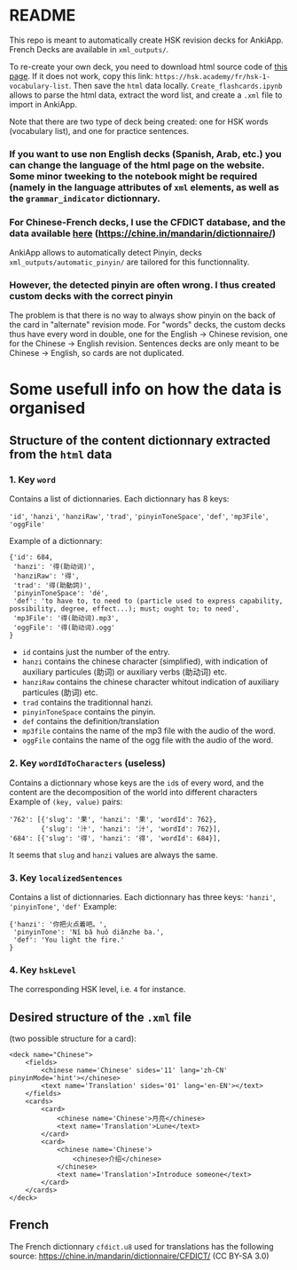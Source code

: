# README

This repo is meant to automatically create HSK revision decks for AnkiApp. French Decks are available in `xml_outputs/`.


To re-create your own deck, you need to download html source code of [this page](https://hsk.academy/fr/hsk-1-vocabulary-list).
If it does not work, copy this link: `https://hsk.academy/fr/hsk-1-vocabulary-list`.
Then save the `html` data locally. `Create_flashcards.ipynb` allows to parse the html data, extract the word list, and create a `.xml` file to import in AnkiApp.

Note that there are two type of deck being created: one for HSK words (vocabulary list), and one for practice sentences.

### If you want to use non English decks (Spanish, Arab, etc.) you can change the language of the html page on the website. Some minor tweeking to the notebook might be required (namely in the language attributes of `xml` elements, as well as the `grammar_indicator` dictionnary.

### For Chinese-French decks, I use the CFDICT database, and the data available [here](https://chine.in/mandarin/dictionnaire/) (https://chine.in/mandarin/dictionnaire/)

AnkiApp allows to automatically detect Pinyin, decks `xml_outputs/automatic_pinyin/` are tailored for this functionnality.
### However, the detected pinyin are often wrong. I thus created custom decks with the correct pinyin
The problem is that there is no way to always show pinyin on the back of the card in "alternate" revision mode. For "words" decks, the custom decks thus have every word in double, one for the English -> Chinese revision, one for the Chinese -> English revision. Sentences decks are only meant to be Chinese -> English, so cards are not duplicated.

# Some usefull info on how the data is organised
## Structure of the content dictionnary extracted from the `html` data

### 1. Key `word`
Contains a list of dictionnaries.
Each dictionnary has 8 keys:

`'id'`, `'hanzi'`, `'hanziRaw'`, `'trad'`, `'pinyinToneSpace'`, `'def'`, `'mp3File'`, `'oggFile'`

Example of a dictionnary:
```
{'id': 684,
 'hanzi': '得(助动词)',
 'hanziRaw': '得',
 'trad': '得(助動詞)',
 'pinyinToneSpace': 'dé',
 'def': 'to have to, to need to (particle used to express capability, possibility, degree, effect...); must; ought to; to need',
 'mp3File': '得(助动词).mp3',
 'oggFile': '得(助动词).ogg'
}

```

- `id` contains just the number of the entry. 
- `hanzi` contains the chinese character (simplified), with indication of auxiliary particules (助词) or auxiliary verbs (助动词) etc.
- `hanziRaw` contains the chinese character whitout indication of auxiliary particules (助词) etc. 
- `trad` contains the traditionnal hanzi.
- `pinyinToneSpace` contains the pinyin.
- `def` contains the definition/translation
- `mp3file` contains the name of the mp3 file with the audio of the word.
- `oggFile` contains the name of the ogg file with the audio of the word.

### 2. Key `wordIdToCharacters` (useless)
Contains a dictionnary whose keys are the `id`s of every word, and the content are the decomposition of the world into different characters
Example of `(key, value)` pairs:
```
'762': [{'slug': '果', 'hanzi': '果', 'wordId': 762},
        {'slug': '汁', 'hanzi': '汁', 'wordId': 762}],
'684': [{'slug': '得', 'hanzi': '得', 'wordId': 684}],
```
It seems that `slug` and `hanzi` values are always the same.

### 3. Key `localizedSentences`
Contains a list of dictionnaries. Each dictionnary has three keys: 
`'hanzi'`, `'pinyinTone'`, `'def'`
Example:
```
{'hanzi': '你把火点着吧。',
 'pinyinTone': 'Nǐ bǎ huǒ diǎnzhe ba.',
 'def': 'You light the fire.'
}
```

### 4. Key `hskLevel`
The corresponding HSK level, i.e. `4` for instance.


## Desired structure of the `.xml` file
(two possible structure for a card):

```
<deck name="Chinese">
    <fields>
        <chinese name='Chinese' sides='11' lang='zh-CN'  pinyinMode='hint'></chinese>
        <text name='Translation' sides='01' lang='en-EN'></text>
    </fields>
    <cards>
        <card>
            <chinese name='Chinese'>月亮</chinese>
            <text name='Translation'>Lune</text>
        </card>
        <card>
            <chinese name='Chinese'>
                <chinese>介绍</chinese>
            </chinese>
            <text name='Translation'>Introduce someone</text>
        </card>
    </cards>
</deck>
```


## French
The French dictionnary `cfdict.u8` used for translations has the following source: https://chine.in/mandarin/dictionnaire/CFDICT/ (CC BY-SA 3.0)